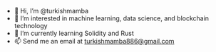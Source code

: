 - 👋 Hi, I’m @turkishmamba
- 👀 I’m interested in machine learning, data science, and blockchain technology
- 🌱 I’m currently learning Solidity and Rust
- 📫 Send me an email at turkishmamba886@gmail.com

<!---
turkishmamba/turkishmamba is a ✨ special ✨ repository because its `README.md` (this file) appears on your GitHub profile.
You can click the Preview link to take a look at your changes.
--->
